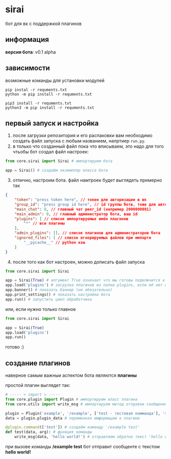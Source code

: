 # sirai
бот для вк с поддержкой плагинов

## информация
**версия бота**: v0.1 alpha 

## зависимости
возможные команды для установки модулей
```
pip instal -r requments.txt
python -m pip install -r requments.txt

pip3 install -r requments.txt
python3 -m pip install -r requments.txt
```

## первый запуск и настройка
1. после загрузки репозитория и его распаковки вам необходимо создать файл запуска с любым названием, напртиер `run.py`.
2. в только что созданный файл пока что вписываем, это надо для того чтьобы бот создал файл настроек:
```py
from core.sirai import Sirai # импортируем бота

app = Sirai() # создаём экземпляр класса бота
```
3. отлично, настроим бота. файл намтроек будет выглядеть примерно так
```json
{
    "token": "press token here", // токен для авторизации в вк
    "group_id": "press group id here", // id группы ботв, тоже для авторизации
    "main_chat": 0, // главный чат peer_id (например 2000000001)
    "main_admin": 0, // главный администратор бота, ваш id
    "plugins": [ // список импортируемых имён плагинов
        "*" // все плагины
    ],
    "admin_plugins": [], // список плагинов для администраторов бота
    "ignored_files": [ // список игнорируемых файлов при импорте
        "__pycache__" // python кэш 
    ]
}
```
4. после того как бот настроен, можно дописать файл запуска
```py
from core.sirai import Sirai

app = Sirai(True) # апгумент True означает что мы готовы подключится к вк 
app.load('plugins') # загрузка плагинов из папки plugins, если её нет он её создаст
app.banner() # показать баннер (не обязательно)
app.print_settings() # показать настройки бота
app.run() # запустить цикл обработчика
```
или, если нужно только главное
```py
from core.sirai import Sirai

app = Sirai(True) 
app.load('plugins')
app.run()

```
готово :)

## создание плагинов
наверное самым важныи аспектом бота являются **плагины**

простой плагин выглядет так:
```py
# ----- < import > -----
from core.plugin import Plugin # импортируем класс плагина
from core.utils import write_msg # импортируем метод отправки сообщения

plugin = Plugin('example', '/example', ['test - тестовая комманда'], '⚪') # создаём плагин
data = plugin.plugin_data # переменная имформации о плагине

@plugin.command(['test']) # создаём команду '/example test'
def test(data, arg): # функция команды
    write_msg(data, 'hello world!') # отправляем обратно текст 'hello world!'
```
при вызове команды **/example test** бот отправит сообщенте с текстом **hello world!**